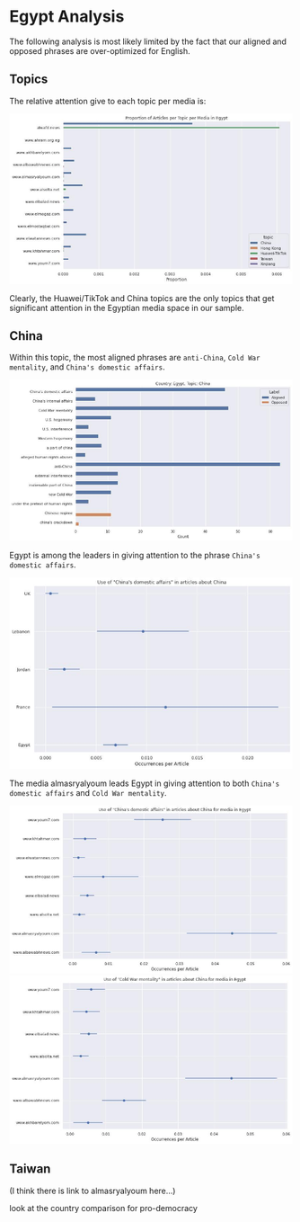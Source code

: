 # Egypt Analysis

The following analysis is most likely limited by the fact that our aligned and
opposed phrases are over-optimized for English.

## Topics

The relative attention give to each topic per media is:

![Topics per Media Egypt](/topic_coverage/Egypt-per_media.jpg?raw=true "Topics per Media Egypt")

Clearly, the Huawei/TikTok and China topics are the only topics that get
significant attention in the Egyptian media space in our sample.

## China

Within this topic, the most aligned phrases are `anti-China`, `Cold War mentality`, and `China's domestic affairs`.

![Egypt China](/country_topic_phrases/Egypt-China.jpg?raw=true "Egypt China")

Egypt is among the leaders in giving attention to the phrase `China's domestic affairs`.

![China's domestic affairs](/country_phrase_comparison/China's%20domestic%20affairs.jpg?raw=true "China's domestic affairs")

The media almasryalyoum leads Egypt in giving attention to both `China's domestic affairs` and `Cold War mentality`.

![Egypt China's domestic affairs](/media_phrase_comparison/Egypt/China's%20domestic%20affairs.jpg?raw=true "Egypt China's domestic affairs")
![Egypt China's domestic affairs](/media_phrase_comparison/Egypt/Cold%20War%20mentality.jpg?raw=true "Egypt Cold War mentality")

## Taiwan

(I think there is link to almasryalyoum here...)




look at the country comparison for pro-democracy
